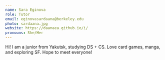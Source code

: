 ```yaml
---
name: Sara Eginova
role: Tutor
email: eginovasardaana@berkeley.edu
photo: sardaana.jpg
website: https://daanaea.github.io/i/
pronouns: She/Her
---
```


Hi! I am a junior from Yakutsk, studying DS + CS. Love card games, manga, and exploring SF. Hope to meet everyone!
